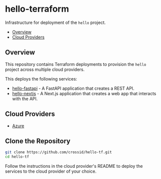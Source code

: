 # hello-terraform

Infrastructure for deployment of the `hello` project.

- [Overview](#overview)
- [Cloud Providers](#cloud-providers)

## Overview

This repository contains Terraform deployments to provision the `hello` project across multiple cloud providers.

This deploys the following services:

- [hello-fastapi](https://github.com/crossid/hello-fastapi) - A FastAPI application that creates a REST API.
- [hello-nextjs](https://github.com/crossid/hello-nextjs) - A Next.js application that creates a web app that interacts with the API.

## Cloud Providers

- [Azure](./azure/README.md)

## Clone the Repository

```sh
git clone https://github.com/crossid/hello-tf.git
cd hello-tf
```

Follow the instructions in the cloud provider's README to deploy the services to the cloud provider of your choice.
```
